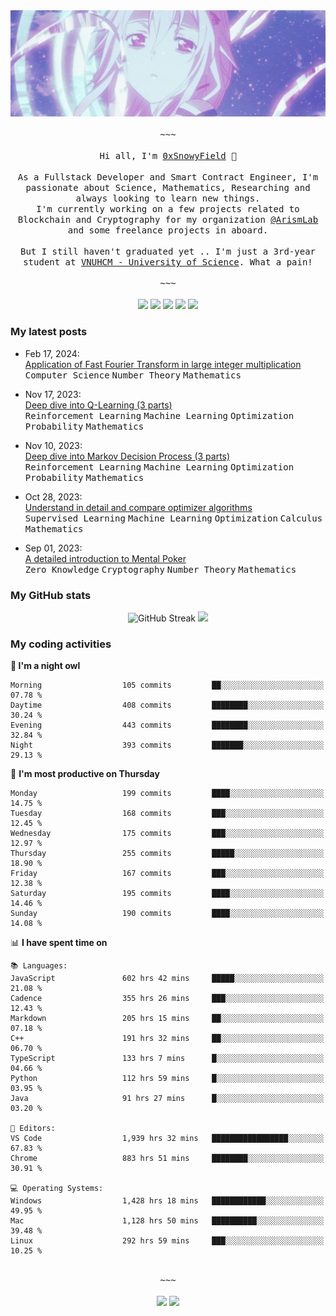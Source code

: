 <div align='center'>
<img src="./assets/banner.gif" alt="Banner" width="1000" />
  <samp>
    </br></br>~~~</br></br>
    Hi all, I'm <a href="https://snowyfield.me/">0xSnowyField</a> 🧸
    </br></br>
    As a Fullstack Developer and Smart Contract Engineer, I'm passionate about Science, Mathematics, Researching and always looking to learn new things.</br> I'm currently working on a few projects related to Blockchain and Cryptography for my organization <a href="https://github.com/ArismLab">@ArismLab</a> and some freelance projects in aboard.
    </br></br>
    But I still haven't graduated yet .. I'm just a 3rd-year student at <a href="https://en.hcmus.edu.vn/">VNUHCM - University of Science</a>. What a pain!
    </br></br>~~~</br></br>
  </samp>
  <a href = "https://wakatime.com/@SnowyField1906" target="_blank"><img src="https://img.shields.io/badge/-Wakatime-000000?style=for-the-badge&logo=wakatime&logoColor=white"></a>
  <a href="https://linkedin.com/in/NHThuan" target="_blank"><img src="https://img.shields.io/badge/-LinkedIn-0A66C2?style=for-the-badge&logo=linkedin&logoColor=white"></a>
  <a href="https://stackoverflow.com/users/17358240/snowyfield" target="_blank"><img src="https://img.shields.io/badge/StackOverflow-F58025?style=for-the-badge&logo=stackoverflow&logoColor=white" target="_blank"></a>
  <a href="https://facebook.com/SnowyField1906" target="_blank"><img src="https://img.shields.io/badge/-Facebook-0A66C2?style=for-the-badge&logo=facebook&logoColor=white"></a>
  <a href="https://x.com/SnowyField1906" target="_blank"><img src="https://img.shields.io/badge/-Twitter-000000?style=for-the-badge&logo=x&logoColor=white"></a>
</div>

### My latest posts

- Feb 17, 2024\: <br/>
  <a href="https://www.snowyfield.me/posts/ung-dung-fast-fourier-transform-trong-phep-nhan-so-nguyen-lon" target="_blank">Application of Fast Fourier Transform in large integer multiplication</a><br/>
  <kbd>Computer Science</kbd> <kbd>Number Theory</kbd> <kbd>Mathematics</kbd>
  
- Nov 17, 2023\: <br/>
  <a href="https://www.snowyfield.me/posts/hieu-sau-ve-q-learning-phan-1" target="_blank">Deep dive into Q-Learning (3 parts)</a><br/>
  <kbd>Reinforcement Learning</kbd> <kbd>Machine Learning</kbd> <kbd>Optimization</kbd> <kbd>Probability</kbd> <kbd>Mathematics</kbd>
  
- Nov 10, 2023\: <br/>
  <a href="https://www.snowyfield.me/posts/hieu-sau-ve-markov-decision-process-phan-1" target="_blank">Deep dive into Markov Decision Process (3 parts)</a><br/>
  <kbd>Reinforcement Learning</kbd> <kbd>Machine Learning</kbd> <kbd>Optimization</kbd> <kbd>Probability</kbd> <kbd>Mathematics</kbd>
  
- Oct 28, 2023\: <br/>
  <a href="https://www.snowyfield.me/posts/tim-hieu-chi-tiet-va-so-sanh-cac-thuat-toan-optimizer" target="_blank">Understand in detail and compare optimizer algorithms</a><br/>
  <kbd>Supervised Learning</kbd> <kbd>Machine Learning</kbd> <kbd>Optimization</kbd> <kbd>Calculus</kbd> <kbd>Mathematics</kbd>
  
- Sep 01, 2023\: <br/>
  <a href="https://www.snowyfield.me/posts/gioi-thieu-chi-tiet-ve-bai-toan-mental-poker" target="_blank">A detailed introduction to Mental Poker</a><br/>
  <kbd>Zero Knowledge</kbd> <kbd>Cryptography</kbd> <kbd>Number Theory</kbd> <kbd>Mathematics</kbd>

### My GitHub stats

<div align="center">
  <img src="https://github-readme-streak-stats.herokuapp.com?user=SnowyFIeld1906&theme=swift&hide_border=true&date_format=M%20j%5B%2C%20Y%5D&card_width=1000" alt="GitHub Streak" />
  <img src='http://github-profile-summary-cards.vercel.app/api/cards/profile-details?username=SnowyFIeld1906&theme=swift' width='1000px'/>
</div>

### My coding activities

<!--START_SECTION:waka-->
**🦉 I'm a night owl** 

```text
Morning                  105 commits         ██░░░░░░░░░░░░░░░░░░░░░░░   07.78 % 
Daytime                  408 commits         ████████░░░░░░░░░░░░░░░░░   30.24 % 
Evening                  443 commits         ████████░░░░░░░░░░░░░░░░░   32.84 % 
Night                    393 commits         ███████░░░░░░░░░░░░░░░░░░   29.13 % 
```
📅 **I'm most productive on Thursday** 

```text
Monday                   199 commits         ████░░░░░░░░░░░░░░░░░░░░░   14.75 % 
Tuesday                  168 commits         ███░░░░░░░░░░░░░░░░░░░░░░   12.45 % 
Wednesday                175 commits         ███░░░░░░░░░░░░░░░░░░░░░░   12.97 % 
Thursday                 255 commits         █████░░░░░░░░░░░░░░░░░░░░   18.90 % 
Friday                   167 commits         ███░░░░░░░░░░░░░░░░░░░░░░   12.38 % 
Saturday                 195 commits         ████░░░░░░░░░░░░░░░░░░░░░   14.46 % 
Sunday                   190 commits         ████░░░░░░░░░░░░░░░░░░░░░   14.08 % 
```


📊 **I have spent time on** 

```text
📚 Languages: 
JavaScript               602 hrs 42 mins     █████░░░░░░░░░░░░░░░░░░░░   21.08 % 
Cadence                  355 hrs 26 mins     ███░░░░░░░░░░░░░░░░░░░░░░   12.43 % 
Markdown                 205 hrs 15 mins     ██░░░░░░░░░░░░░░░░░░░░░░░   07.18 % 
C++                      191 hrs 32 mins     ██░░░░░░░░░░░░░░░░░░░░░░░   06.70 % 
TypeScript               133 hrs 7 mins      █░░░░░░░░░░░░░░░░░░░░░░░░   04.66 % 
Python                   112 hrs 59 mins     █░░░░░░░░░░░░░░░░░░░░░░░░   03.95 % 
Java                     91 hrs 27 mins      █░░░░░░░░░░░░░░░░░░░░░░░░   03.20 % 

📑 Editors: 
VS Code                  1,939 hrs 32 mins   █████████████████░░░░░░░░   67.83 % 
Chrome                   883 hrs 51 mins     ████████░░░░░░░░░░░░░░░░░   30.91 % 

💻 Operating Systems: 
Windows                  1,428 hrs 18 mins   ████████████░░░░░░░░░░░░░   49.95 % 
Mac                      1,128 hrs 50 mins   ██████████░░░░░░░░░░░░░░░   39.48 % 
Linux                    292 hrs 59 mins     ███░░░░░░░░░░░░░░░░░░░░░░   10.25 % 
```

<div align='center'><samp></br>~~~</br></br></samp><img src='http://img.shields.io/badge/2.9%20thousand%20coding%20hours-black?style=for-the-badge' /> <img src='https://img.shields.io/badge/3.5%20million%20lines%20of%20code-black?style=for-the-badge' /></div>


<!--END_SECTION:waka-->
